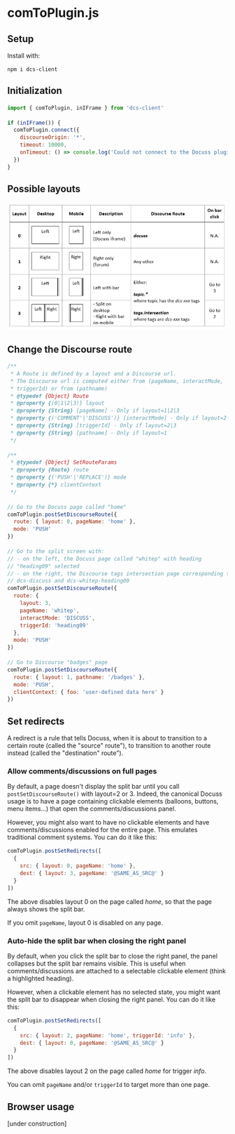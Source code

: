 # comToPlugin.js

## Setup

Install with:

```
npm i dcs-client
```

## Initialization

```javascript
import { comToPlugin, inIFrame } from 'dcs-client'

if (inIFrame()) {
  comToPlugin.connect({
    discourseOrigin: '*',
    timeout: 10000,
    onTimeout: () => console.log('Could not connect to the Docuss plugin')
  })
}
```

## Possible layouts

![](layouts.png)

## Change the Discourse route

```javascript
/**
 * A Route is defined by a layout and a Discourse url.
 * The Discourse url is computed either from (pageName, interactMode,
 * triggerId) or from (pathname)
 * @typedef {Object} Route
 * @property {(0|1|2|3)} layout
 * @property {String} [pageName] - Only if layout=1|2|3
 * @property {('COMMENT'|'DISCUSS')} [interactMode] - Only if layout=2|3
 * @property {String} [triggerId] - Only if layout=2|3
 * @property {String} [pathname] - Only if layout=1
 */

/**
 * @typedef {Object} SetRouteParams
 * @property {Route} route
 * @property {('PUSH'|'REPLACE')} mode
 * @property {*} clientContext
 */

// Go to the Docuss page called "home"
comToPlugin.postSetDiscourseRoute({
  route: { layout: 0, pageName: 'home' },
  mode: 'PUSH'
})

// Go to the split screen with:
// - on the left, the Docuss page called "whitep" with heading
// "heading09" selected
// - on the right, the Discourse tags intersection page corresponding to tags
// dcs-discuss and dcs-whitep-heading09
comToPlugin.postSetDiscourseRoute({
  route: {
    layout: 3,
    pageName: 'whitep',
    interactMode: 'DISCUSS',
    triggerId: 'heading09'
  },
  mode: 'PUSH'
})

// Go to Discourse "badges" page
comToPlugin.postSetDiscourseRoute({
  route: { layout: 1, pathname: '/badges' },
  mode: 'PUSH',
  clientContext: { foo: 'user-defined data here' }
})
```

## Set redirects

A redirect is a rule that tells Docuss, when it is about to transition to a certain route (called the "source" route"), to transition to another route instead (called the "destination" route").

### Allow comments/discussions on full pages

By default, a page doesn't display the split bar until you call
`postSetDiscourseRoute()` with layout=2 or 3. Indeed, the canonical Docuss usage
is to have a page containing clickable elements (balloons, buttons, menu
items...) that open the comments/discussions panel.

However, you might also want to have no clickable elements and have
comments/discussions enabled for the entire page. This emulates traditional
comment systems. You can do it like this:

```javascript
comToPlugin.postSetRedirects([
  {
    src: { layout: 0, pageName: 'home' },
    dest: { layout: 3, pageName: '@SAME_AS_SRC@' }
  }
])
```

The above disables layout 0 on the page called _home_, so that the page always
shows the split bar.

If you omit `pageName`, layout 0 is disabled on any page.

### Auto-hide the split bar when closing the right panel

By default, when you click the split bar to close the right panel, the panel
collapses but the split bar remains visible. This is useful when
comments/discussions are attached to a selectable clickable element (think a
highlighted heading).

However, when a clickable element has no selected state, you might want the
split bar to disappear when closing the right panel. You can do it like this:

```javascript
comToPlugin.postSetRedirects([
  {
    src: { layout: 2, pageName: 'home', triggerId: 'info' },
    dest: { layout: 0, pageName: '@SAME_AS_SRC@' }
  }
])
```

The above disables layout 2 on the page called _home_ for trigger _info_.

You can omit `pageName` and/or `triggerId` to target more than one page.

## Browser usage

[under construction]
